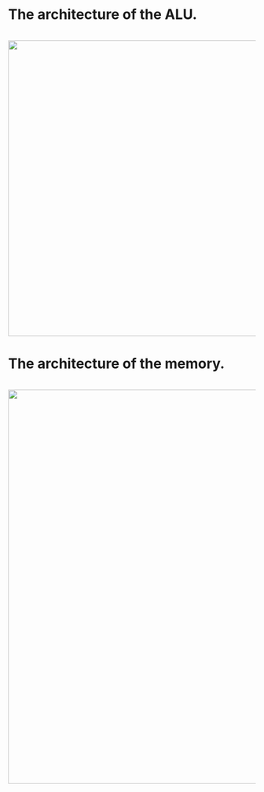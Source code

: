 # The architecture of the ALU.

<br>
<img height="600" src=http://i.imgur.com/x1rZJ3o.jpg />
<br>


# The architecture of the memory.

<br>
<img height="800" src=http://i.imgur.com/Ba9jFe1.png />
<br>

